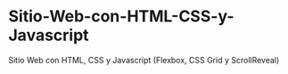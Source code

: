 # Sitio-Web-con-HTML-CSS-y-Javascript
Sitio Web con HTML, CSS y Javascript (Flexbox, CSS Grid y ScrollReveal)
